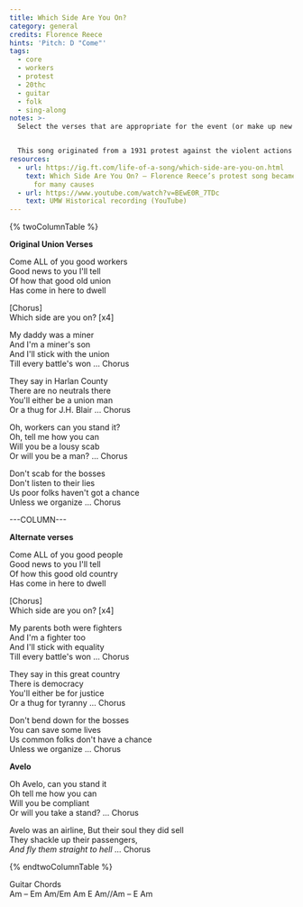 ```yaml
---
title: Which Side Are You On?
category: general
credits: Florence Reece
hints: 'Pitch: D "Come"'
tags:
  - core
  - workers
  - protest
  - 20thc
  - guitar
  - folk
  - sing-along
notes: >-
  Select the verses that are appropriate for the event (or make up new ones).


  This song originated from a 1931 protest against the violent actions of coal company thugs hired by mine owners to intimidate union organizers during the Harlan County War in Kentucky. Written by Florence Reece, the wife of union organizer Sam Reece, the song became a rallying cry for the labor movement and has since been adapted for various social justice causes, including the Civil Rights Movement. 
resources:
  - url: https://ig.ft.com/life-of-a-song/which-side-are-you-on.html
    text: Which Side Are You On? — Florence Reece’s protest song became an anthem
      for many causes
  - url: https://www.youtube.com/watch?v=BEwE0R_7TDc
    text: UMW Historical recording (YouTube)
---
```

{% twoColumnTable %}

**Original Union Verses**

Come ALL of you good workers\
Good news to you I'll tell\
Of how that good old union\
Has come in here to dwell  

\[Chorus]\
Which side are you on? \[x4]

My daddy was a miner\
And I'm a miner's son\
And I'll stick with the union\
Till every battle's won   …     Chorus

They say in Harlan County\
There are no neutrals there\
You'll either be a union man\
Or a thug for J.H. Blair    …  Chorus

Oh, workers can you stand it?\
Oh, tell me how you can\
Will you be a lousy scab\
Or will you be a man? … Chorus  

Don't scab for the bosses\
Don't listen to their lies\
Us poor folks haven't got a chance\
Unless we organize … Chorus

\---COLUMN---

**Alternate verses**

Come ALL of you good people\
Good news to you I'll tell\
Of how this good old country\
Has come in here to dwell

\[Chorus]\
Which side are you on? \[x4]

My parents both were fighters\
And I'm a fighter too\
And I'll stick with equality\
Till every battle's won ... Chorus

They say in this great country\
There is democracy\
You'll either be for justice\
Or a thug for tyranny ... Chorus

Don't bend down for the bosses\
You can save some lives\
Us common folks don't have a chance\
Unless we organize ... Chorus

**Avelo**

Oh Avelo, can you stand it\
Oh tell me how you can\
Will you be compliant\
Or will you take a stand? ... Chorus

Avelo was an airline, 
But their soul they did sell\
They shackle up their passengers,\
*And fly them straight to hell*  … Chorus

{% endtwoColumnTable %}

Guitar Chords\
Am – Em Am/Em Am E Am//Am – E Am
